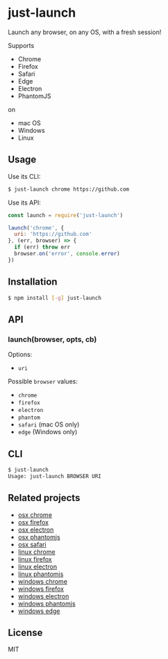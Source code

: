 
# just-launch

Launch any browser, on any OS, with a fresh session!

Supports

- Chrome
- Firefox
- Safari
- Edge
- Electron
- PhantomJS

on

- mac OS
- Windows
- Linux

## Usage

Use its CLI:


```bash
$ just-launch chrome https://github.com
```

Use its API:

```js
const launch = require('just-launch')

launch('chrome', {
  uri: 'https://github.com'
}, (err, browser) => {
  if (err) throw err
  browser.on('error', console.error)
})
```

## Installation

```bash
$ npm install [-g] just-launch
```

## API

### launch(browser, opts, cb)

Options:

- `uri`

Possible `browser` values:

- `chrome`
- `firefox`
- `electron`
- `phantom`
- `safari` (mac OS only)
- `edge` (Windows only)

## CLI

```bash
$ just-launch
Usage: just-launch BROWSER URI
```

## Related projects

- [osx chrome](https://github.com/juliangruber/osx-chrome)
- [osx firefox](https://github.com/juliangruber/osx-firefox)
- [osx electron](https://github.com/juliangruber/electron-stream)
- [osx phantomjs](https://github.com/juliangruber/phantomjs-stream)
- [osx safari](https://github.com/juliangruber/osx-safari)
- [linux chrome](https://github.com/juliangruber/linux-chrome)
- [linux firefox](https://github.com/juliangruber/linux-firefox)
- [linux electron](https://github.com/juliangruber/electron-stream)
- [linux phantomjs](https://github.com/juliangruber/phantomjs-stream)
- [windows chrome](https://github.com/ashnur/windows-chrome)
- [windows firefox](https://github.com/vweevers/windows-firefox)
- [windows electron](https://github.com/juliangruber/electron-stream)
- [windows phantomjs](https://github.com/juliangruber/phantomjs-stream)
- [windows edge](https://github.com/eugeneware/windows-edge)

## License

  MIT
